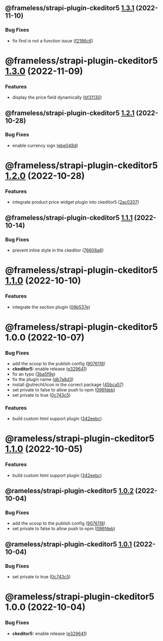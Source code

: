 ## @frameless/strapi-plugin-ckeditor5 [1.3.1](https://github.com/frameless/strapi/compare/@frameless/strapi-plugin-ckeditor5@1.3.0...@frameless/strapi-plugin-ckeditor5@1.3.1) (2022-11-10)


### Bug Fixes

* fix find is not a function issue ([f2186c6](https://github.com/frameless/strapi/commit/f2186c68db4ddad61a56ae667efecb293355e050))

# @frameless/strapi-plugin-ckeditor5 [1.3.0](https://github.com/frameless/strapi/compare/@frameless/strapi-plugin-ckeditor5@1.2.1...@frameless/strapi-plugin-ckeditor5@1.3.0) (2022-11-09)


### Features

* display the price field dynamically ([bf31130](https://github.com/frameless/strapi/commit/bf31130c85bc644c2ac797bebb4a4a31e61c7e20))

## @frameless/strapi-plugin-ckeditor5 [1.2.1](https://github.com/frameless/strapi/compare/@frameless/strapi-plugin-ckeditor5@1.2.0...@frameless/strapi-plugin-ckeditor5@1.2.1) (2022-10-28)


### Bug Fixes

* enable currency sign ([ebe048d](https://github.com/frameless/strapi/commit/ebe048d9a83b201c1ff4af97c263f4118cc47e3c))

# @frameless/strapi-plugin-ckeditor5 [1.2.0](https://github.com/frameless/strapi/compare/@frameless/strapi-plugin-ckeditor5@1.1.1...@frameless/strapi-plugin-ckeditor5@1.2.0) (2022-10-28)


### Features

* integrate product price widget plugin into ckeditor5 ([2ac0207](https://github.com/frameless/strapi/commit/2ac0207d1a0193829911de813b6e777df850e261))

## @frameless/strapi-plugin-ckeditor5 [1.1.1](https://github.com/frameless/strapi/compare/@frameless/strapi-plugin-ckeditor5@1.1.0...@frameless/strapi-plugin-ckeditor5@1.1.1) (2022-10-14)


### Bug Fixes

* prevent inline style in the ckeditor ([76608a6](https://github.com/frameless/strapi/commit/76608a6ab7c52b392e170c9c0459b4c3810ff2c5))

# @frameless/strapi-plugin-ckeditor5 [1.1.0](https://github.com/frameless/strapi/compare/@frameless/strapi-plugin-ckeditor5@1.0.0...@frameless/strapi-plugin-ckeditor5@1.1.0) (2022-10-10)


### Features

* integrate the section plugin ([09b537e](https://github.com/frameless/strapi/commit/09b537ebdf6fe01b058e6fb48c080f276dfe2779))

# @frameless/strapi-plugin-ckeditor5 1.0.0 (2022-10-07)


### Bug Fixes

* add the scoop to the publish config ([9076118](https://github.com/frameless/strapi/commit/907611819b2a6b6b010b89a43006921a8df39582))
* **ckeditor5:** enable release ([e329641](https://github.com/frameless/strapi/commit/e329641bc0f59c81e85a0f3f0df1931b67010620))
* fix an typo ([3ba5f9e](https://github.com/frameless/strapi/commit/3ba5f9e7e510ce8bd35e571e88e4ce7cb7ebe3da))
* fix the plugin name ([db7a8d3](https://github.com/frameless/strapi/commit/db7a8d3f3b2a63e210ee0264b1391353a0f8b515))
* install @utrecht/icon in the correct package ([45bca57](https://github.com/frameless/strapi/commit/45bca5782ff384609a3476bda54afd8ca1c669c1))
* set private to false to allow push to npm ([096fdeb](https://github.com/frameless/strapi/commit/096fdeb665dad1c51ca0752ed1de04f5b1a73bed))
* set private to true ([0c743c5](https://github.com/frameless/strapi/commit/0c743c5f64482c20f6ac5bc993e30be05bff8825))


### Features

* build custom html support plugin ([342eebc](https://github.com/frameless/strapi/commit/342eebcd784043f4e8643ee0fd11475077b9828d))

# @rameless/strapi-plugin-ckeditor5 [1.1.0](https://github.com/frameless/strapi/compare/@rameless/strapi-plugin-ckeditor5@1.0.2...@rameless/strapi-plugin-ckeditor5@1.1.0) (2022-10-05)


### Features

* build custom html support plugin ([342eebc](https://github.com/frameless/strapi/commit/342eebcd784043f4e8643ee0fd11475077b9828d))

## @rameless/strapi-plugin-ckeditor5 [1.0.2](https://github.com/frameless/strapi/compare/@rameless/strapi-plugin-ckeditor5@1.0.1...@rameless/strapi-plugin-ckeditor5@1.0.2) (2022-10-04)


### Bug Fixes

* add the scoop to the publish config ([9076118](https://github.com/frameless/strapi/commit/907611819b2a6b6b010b89a43006921a8df39582))
* set private to false to allow push to npm ([096fdeb](https://github.com/frameless/strapi/commit/096fdeb665dad1c51ca0752ed1de04f5b1a73bed))

## @rameless/strapi-plugin-ckeditor5 [1.0.1](https://github.com/frameless/strapi/compare/@rameless/strapi-plugin-ckeditor5@1.0.0...@rameless/strapi-plugin-ckeditor5@1.0.1) (2022-10-04)


### Bug Fixes

* set private to true ([0c743c5](https://github.com/frameless/strapi/commit/0c743c5f64482c20f6ac5bc993e30be05bff8825))

# @rameless/strapi-plugin-ckeditor5 1.0.0 (2022-10-04)


### Bug Fixes

* **ckeditor5:** enable release ([e329641](https://github.com/frameless/strapi/commit/e329641bc0f59c81e85a0f3f0df1931b67010620))
